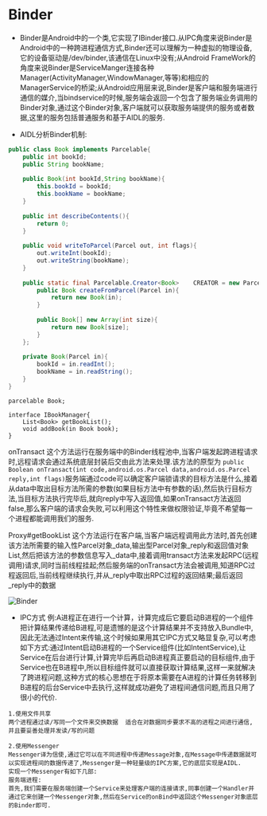 # Binder
* Binder是Android中的一个类,它实现了IBinder接口.从IPC角度来说Binder是Android中的一种跨进程通信方式,Binder还可以理解为一种虚拟的物理设备,它的设备驱动是/dev/binder,该通信在Linux中没有;从Android FrameWork的角度来说Binder是ServiceManger连接各种Manager(ActivityManager,WindowManager,等等)和相应的ManagerService的桥梁;从Android应用层来说,Binder是客户端和服务端进行通信的媒介,当bindservice的时候,服务端会返回一个包含了服务端业务调用的Binder对象,通过这个Binder对象,客户端就可以获取服务端提供的服务或者数据,这里的服务包括普通服务和基于AIDL的服务.

* AIDL分析Binder机制:

```//Book.java
public class Book implements Parcelable{
	public int bookId;
	public String bookName;
	
	public Book(int bookId,String bookName){
		this.bookId = bookId;
		this.bookName = bookName;
	}
	
	public int describeContents(){
		return 0;
	}
	
	public void writeToParcel(Parcel out, int flags){
		out.writeInt(bookId);
		out.writeString(bookName);
	}
	
	public static final Parcelable.Creator<Book> 	CREATOR = new Parcelable.Creator<Book>(){
		public Book createFromParcel(Parcel in){
			return new Book(in);
		}
		
		public Book[] new Array(int size){
			return new Book[size];
		}
	};
	
	private Book(Parcel in){
		bookId = in.readInt();
		bookName = in.readString();
	}
}
```

```//Book.aidl
parcelable Book;
```

```//IBookManager.aidl
interface IBookManager{
	List<Book> getBookList();
	void addBook(in Book book);
}
```

onTransact
这个方法运行在服务端中的Binder线程池中,当客户端发起跨进程请求时,远程请求会通过系统底层封装后交由此方法来处理.该方法的原型为
`public Boolean onTransact(int code,android.os.Parcel data,android.os.Parcel reply,int flags)`服务端通过code可以确定客户端锁请求的目标方法是什么,接着从data中取出目标方法所需的参数(如果目标方法中有参数的话),然后执行目标方法,当目标方法执行完毕后,就向reply中写入返回值,如果onTransact方法返回false,那么客户端的请求会失败,可以利用这个特性来做权限验证,毕竟不希望每一个进程都能调用我们的服务.

Proxy#getBookList
这个方法运行在客户端,当客户端远程调用此方法时,首先创建该方法所需要的输入性Parcel对象_data,输出型Parcel对象_reply和返回值对象List,然后把该方法的参数信息写入_data中,接着调用transact方法来发起RPC(远程调用)请求,同时当前线程挂起;然后服务端的onTransact方法会被调用,知道RPC过程返回后,当前线程继续执行,并从_reply中取出RPC过程的返回结果;最后返回_reply中的数据

![Binder](http://oidd437cq.bkt.clouddn.com/image/notesBinder%20%281%29.png)

* IPC方式
例:A进程正在进行一个计算，计算完成后它要启动B进程的一个组件把计算结果传递给B进程,可是遗憾的是这个计算结果并不支持放入Bundle中,因此无法通过Intent来传输,这个时候如果用其它IPC方式又略显复杂,可以考虑如下方式:通过Intent启动B进程的一个Service组件(比如IntentService),让Service在后台进行计算,计算完毕后再启动B进程真正要启动的目标组件,由于Service也在B进程中,所以目标组件就可以直接获取计算结果,这样一来就解决了跨进程问题,这种方式的核心思想在于将原本需要在A进程的计算任务转移到B进程的后台Service中去执行,这样就成功避免了进程间通信问题,而且只用了很小的代价.

```
1.使用文件共享
两个进程通过读/写同一个文件来交换数据  适合在对数据同步要求不高的进程之间进行通信,并且要妥善处理并发读/写的问题

2.使用Messenger
Messenger译为信使,通过它可以在不同进程中传递Message对象,在Message中传递数据就可以实现进程间的数据传递了,Messenger是一种轻量级的IPC方案,它的底层实现是AIDL.
实现一个Messenger有如下几部:
服务端进程:
首先,我们需要在服务端创建一个Service来处理客户端的连接请求,同事创建一个Handler并通过它来创建一个Messenger对象,然后在Service的onBind中返回这个Messenger对象底层的Binder即可.
```





 


